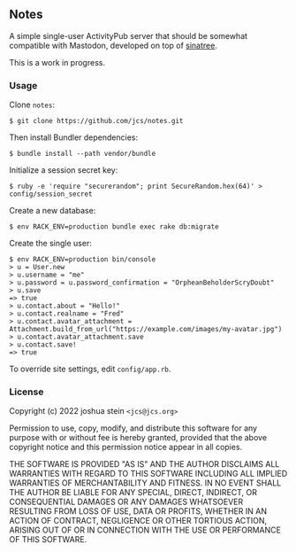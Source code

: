 ## Notes

A simple single-user ActivityPub server that should be somewhat compatible with
Mastodon, developed on top of
[sinatree](https://github.com/jcs/sinatree).

This is a work in progress.

### Usage

Clone `notes`:

	$ git clone https://github.com/jcs/notes.git

Then install Bundler dependencies:

	$ bundle install --path vendor/bundle

Initialize a session secret key:

	$ ruby -e 'require "securerandom"; print SecureRandom.hex(64)' > config/session_secret

Create a new database:

	$ env RACK_ENV=production bundle exec rake db:migrate

Create the single user:

	$ env RACK_ENV=production bin/console
	> u = User.new
	> u.username = "me"
	> u.password = u.password_confirmation = "OrpheanBeholderScryDoubt"
	> u.save
	=> true
	> u.contact.about = "Hello!"
	> u.contact.realname = "Fred"
	> u.contact.avatar_attachment = Attachment.build_from_url("https://example.com/images/my-avatar.jpg")
	> u.contact.avatar_attachment.save
	> u.contact.save!
	=> true

To override site settings, edit `config/app.rb`.

### License

Copyright (c) 2022 joshua stein `<jcs@jcs.org>`

Permission to use, copy, modify, and distribute this software for any
purpose with or without fee is hereby granted, provided that the above
copyright notice and this permission notice appear in all copies.

THE SOFTWARE IS PROVIDED "AS IS" AND THE AUTHOR DISCLAIMS ALL WARRANTIES
WITH REGARD TO THIS SOFTWARE INCLUDING ALL IMPLIED WARRANTIES OF
MERCHANTABILITY AND FITNESS. IN NO EVENT SHALL THE AUTHOR BE LIABLE FOR
ANY SPECIAL, DIRECT, INDIRECT, OR CONSEQUENTIAL DAMAGES OR ANY DAMAGES
WHATSOEVER RESULTING FROM LOSS OF USE, DATA OR PROFITS, WHETHER IN AN
ACTION OF CONTRACT, NEGLIGENCE OR OTHER TORTIOUS ACTION, ARISING OUT OF
OR IN CONNECTION WITH THE USE OR PERFORMANCE OF THIS SOFTWARE.
